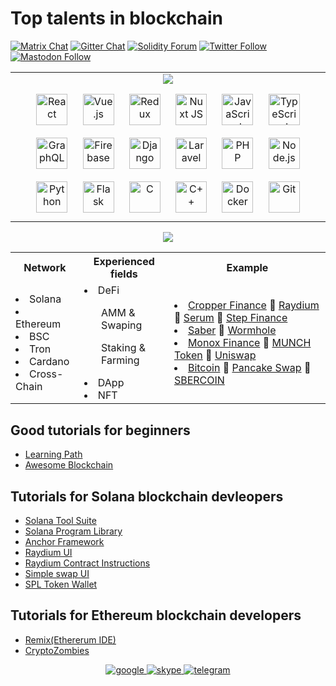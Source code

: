 # Top talents in blockchain

[![Matrix Chat](https://img.shields.io/badge/Matrix%20-chat-brightgreen?style=plastic&logo=matrix)](https://matrix.to/#/#ethereum_solidity:gitter.im)
[![Gitter Chat](https://img.shields.io/badge/Gitter%20-chat-brightgreen?style=plastic&logo=gitter)](https://gitter.im/ethereum/solidity)
[![Solidity Forum](https://img.shields.io/badge/Solidity_Forum%20-discuss-brightgreen?style=plastic&logo=discourse)](https://forum.soliditylang.org/)
[![Twitter Follow](https://img.shields.io/twitter/follow/solidity_lang?style=plastic&logo=twitter)](https://twitter.com/solidity_lang)
[![Mastodon Follow](https://img.shields.io/mastodon/follow/000335908?domain=https%3A%2F%2Ffosstodon.org%2F&logo=mastodon&style=plastic)](https://fosstodon.org/@solidity)

<table>
<tr><td>
<div align="center">  
<img src = 'https://github.com/IT-Prince/IT-Prince/blob/main/assets/banner.jpeg'>
</div>
</td></tr>
<tr><td valign="top" width="100%">
<div align="center">  
<img style="margin: 10px" src="https://profilinator.rishav.dev/skills-assets/react-original-wordmark.svg" alt="React" height="50" />  
<img style="margin: 10px" src="https://profilinator.rishav.dev/skills-assets/vuejs-original-wordmark.svg" alt="Vue.js" height="50" />  
<img style="margin: 10px" src="https://profilinator.rishav.dev/skills-assets/redux-original.svg" alt="Redux" height="50" />  
<img style="margin: 10px" src="https://profilinator.rishav.dev/skills-assets/nuxt.png" alt="Nuxt JS" height="50" />  
<img style="margin: 10px" src="https://profilinator.rishav.dev/skills-assets/javascript-original.svg" alt="JavaScript" height="50" />  
<img style="margin: 10px" src="https://profilinator.rishav.dev/skills-assets/typescript-original.svg" alt="TypeScript" height="50" />  
<img style="margin: 10px" src="https://profilinator.rishav.dev/skills-assets/graphql.png" alt="GraphQL" height="50" />  
<img style="margin: 10px" src="https://profilinator.rishav.dev/skills-assets/firebase.png" alt="Firebase" height="50" />  
<img style="margin: 10px" src="https://profilinator.rishav.dev/skills-assets/django-original.svg" alt="Django" height="50" />  
<img style="margin: 10px" src="https://profilinator.rishav.dev/skills-assets/laravel-plain-wordmark.svg" alt="Laravel" height="50" />  
<img style="margin: 10px" src="https://profilinator.rishav.dev/skills-assets/php-original.svg" alt="PHP" height="50" />  
<img style="margin: 10px" src="https://profilinator.rishav.dev/skills-assets/nodejs-original-wordmark.svg" alt="Node.js" height="50" />  
<img style="margin: 10px" src="https://profilinator.rishav.dev/skills-assets/python-original.svg" alt="Python" height="50" />  
<img style="margin: 10px" src="https://profilinator.rishav.dev/skills-assets/flask.png" alt="Flask" height="50" />  
<img style="margin: 10px" src="https://profilinator.rishav.dev/skills-assets/c-original.svg" alt="C" height="50" />  
<img style="margin: 10px" src="https://profilinator.rishav.dev/skills-assets/cplusplus-original.svg" alt="C++" height="50" />  
<img style="margin: 10px" src="https://profilinator.rishav.dev/skills-assets/docker-original-wordmark.svg" alt="Docker" height="50" />  
<img style="margin: 10px" src="https://profilinator.rishav.dev/skills-assets/git-scm-icon.svg" alt="Git" height="50" />  
</div>
</td></tr></table>

<p align="center">
    <img src="https://github-profile-trophy.vercel.app/?username=devdreamsolution&column=7&theme=onedark"/>
</p>

<table cellspacing="0" cellpadding="0" style = "border: none;">
  <tr>
    <th>Network</th> 
    <th>Experienced fields</th>
    <th>Example</th>
  </tr>
  <tr>
    <td>
      <li>Solana</li>
      <li>Ethereum</li>
      <li>BSC</li>
      <li>Tron</li>
      <li>Cardano</li>
      <li>Cross-Chain</li>
    </td> 
    <td>
      <li>DeFi</li>
      <ul>AMM & Swaping</ul>
      <ul>Staking & Farming</ul>
      <li>DApp</li>
      <li>NFT</li>
    </td>
    <td>
      <li>
        <a href = 'https://cropper.finance'>Cropper Finance</a>
        <span>🍎</span>
        <a href = 'https://raydium.io/'>Raydium</a>
        <span>🍎</span>
        <a href = 'https://dex.raydium.io/#/market/ByRys5tuUWDgL73G8JBAEfkdFf8JWBzPBDHsBVQ5vbQA'>Serum</a>
        <span>🍎</span>
        <a href = 'https://app.step.finance/'>Step Finance</a>
      </li>
      <li>
        <a href = 'https://saber.so/'>Saber</a>
        <span>🍎</span>
        <a href = 'https://wormholebridge.com/#/'>Wormhole</a>
      </li>
      <li>
        <a href = 'https://monox.finance/'>Monox Finance</a>
        <span>🍎</span>
        <a href = 'https://munchproject.io'>MUNCH Token</a>
        <span>🍎</span>
        <a href = 'https://uniswap.org'>Uniswap</a>
      </li>
      <li>
        <a href = 'https://btcadd.io/'>Bitcoin</a>
        <span>🍎</span>
        <a href = 'https://pancakeswap.finance/'>Pancake Swap</a>
        <span>🍎</span>
        <a href = 'https://www.sbrcoin.com/'>SBERCOIN</a>
      </li>
    </td>
  </tr>
  <tr>
  </tr>
<table>

## Good tutorials for beginners
- [Learning Path](https://github.com/protofire/blockchain-learning-path)
- [Awesome Blockchain](https://github.com/yjjnls/awesome-blockchain)
## Tutorials for Solana blockchain devleopers
- [Solana Tool Suite](https://docs.solana.com/cli/install-solana-cli-tools)
- [Solana Program Library](https://github.com/solana-labs/solana-program-library)
- [Anchor Framework](https://github.com/project-serum/anchor)
- [Raydium UI](https://github.com/raydium-io/raydium-ui)
- [Raydium Contract Instructions](https://github.com/raydium-io/raydium-contract-instructions)
- [Simple swap UI](https://github.com/solana-labs/oyster-swap)
- [SPL Token Wallet](https://github.com/project-serum/spl-token-wallet)
## Tutorials for Ethereum blockchain developers
- [Remix(Ethererum IDE)](http://remix.ethereum.org/)
- [CryptoZombies](https://cryptozombies.io/)


<div align="center">
    <a href="mailto:softwareangel30@gmail.com" target="_blank">
    <img src="https://img.shields.io/badge/google-%2300acee.svg?&amp;style=for-the-badge&amp;logo=google&amp;logoColor=white" alt="google">
    </a>
    <a href="https://join.skype.com/invite/UnRW1QAcIeCS" target="_blank">
    <img src="https://img.shields.io/badge/skype-%232E87FB.svg?&amp;style=for-the-badge&amp;logo=skype&amp;logoColor=white" alt="skype">
    </a>
    <a href="https://t.me/zhaohui" target="_blank">
    <img src="https://img.shields.io/badge/telegram-%231E77B5.svg?&amp;style=for-the-badge&amp;logo=telegram&amp;logoColor=white" alt="telegram">
    </a>
</div>
